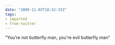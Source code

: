 ```yaml
---
date: "2009-11-03T18:42:33Z"
tags:
- imported
- from-twitter
---
```

"You're not butterfly man, you're evil butterfly man"
